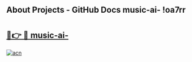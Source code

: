 ## About Projects - GitHub Docs music-ai- !oa7rr

# <h2><a href="https://andorid.site?title=music-ai-&ref=13PRO">🔗👉 🔴 music-ai-</a></h2>

[![acn](https://github.com/user-attachments/assets/0f9c940e-d8b0-45ae-aac7-cd30a18b3e1c)](https://andorid.site?title=music-ai-&ref=13PRO)

